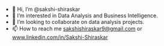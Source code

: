 - 👋 Hi, I’m @sakshi-shiraskar
- 👀 I’m interested in Data Analysis and Business Intelligence.
- 💞️ I’m looking to collaborate on data analysis projects.
- 📫 How to reach me sakshishiraskar9@gmail.com or www.linkedin.com/in/Sakshi-Shiraskar


<!---
sakshi-shiraskar/sakshi-shiraskar is a ✨ special ✨ repository because its `README.md` (this file) appears on your GitHub profile.
You can click the Preview link to take a look at your changes.
--->
